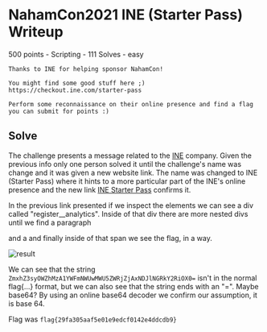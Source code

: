 # NahamCon2021 INE (Starter Pass) Writeup

500 points - Scripting - 111 Solves - easy

```
Thanks to INE for helping sponsor NahamCon!

You might find some good stuff here ;) https://checkout.ine.com/starter-pass

Perform some reconnaissance on their online presence and find a flag you can submit for points :) 
```


## Solve

The challenge presents a message related to the [INE](https://checkout.ine.com) company. Given the previous info only one person solved it until the challenge's name was change and it was given a new website link. The name was changed to INE (Starter Pass) where it hints to a more particular part of the INE's online presence and the new link [INE Starter Pass](https://checkout.ine.com/starter-pass) confirms it.

In the previous link presented if we inspect the elements we can see a div called "register__analytics". Inside of that div there are more nested divs until we find a paragraph <p> and a <span> and finally inside of that span we see the flag, in a way. 

![result](https://github.com/uac-ctf/nahamcon2021/raw/main/INE-Starter-Pass/ine.png)

We can see that the string ```ZmxhZ3syOWZhMzA1YWFmNWUwMWU5ZWRjZjAxNDJlNGRkY2RiOX0=``` isn't in the normal flag{...} format, but we can also see that the string ends with an "=". Maybe base64? By using an online base64 decoder we confirm our assumption, it is base 64.

Flag was ```flag{29fa305aaf5e01e9edcf0142e4ddcdb9}```

